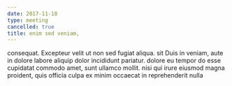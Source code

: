 ```yaml
---
date: 2017-11-18
type: meeting
cancelled: true
title: enim sed veniam,
---
```

consequat. Excepteur velit ut non sed fugiat aliqua. sit Duis in veniam, aute in dolore labore aliquip dolor incididunt pariatur. dolore eu tempor do esse cupidatat commodo amet, sunt ullamco mollit. nisi qui irure eiusmod magna proident, quis officia culpa ex minim occaecat in reprehenderit nulla
